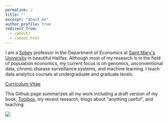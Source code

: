 ```yaml
---
permalink: /
title: ""
excerpt: "About me"
author_profile: true
redirect_from: 
  - /about/
  - /about.html
---
```



  
I am a [Sobey](https://www.smu.ca/academics/sobey/sobey-professorships-and-chairs.html) professor in the Department of Economics at [Saint Mary's University](https://smu.ca) in beautiful Halifax.  Although most of my research is in the field of population economics, my current focus is on genomics, unconventional data, chronic disease surveillance systems, and machine learning.  I teach data analytics courses at undergraduate and graduate levels.
  
[Curriculum Vitae](http://yaydede.github.io/files/CV6.pdf) 
  

This Github page summarizes all my work including a draft version of my book, [Toolbox](https://yaydede.github.io/ToolShed/), my recent research, blogs about "anything useful", and teaching.
  
![](https://cdn.mathpix.com/snip/images/MJvBOjXHyB3E3ZZMocAO1gIszxL94_hjaRcrAwTRx94.original.fullsize.png)
  
